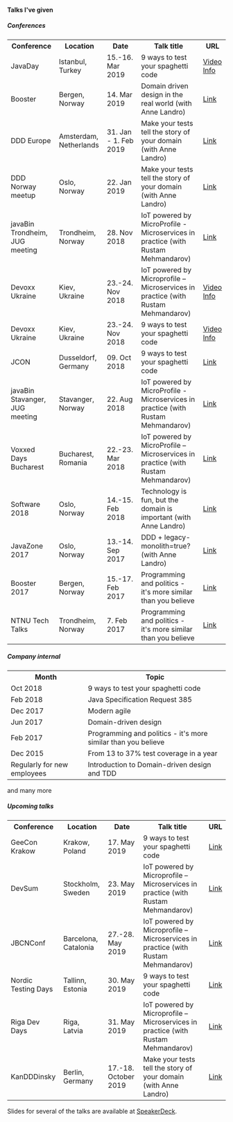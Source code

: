 #### Talks I've given

##### Conferences
<table>
<tr>
<th>Conference</th><th>Location</th>
<th>Date</th><th>Talk title</th><th>URL</th>
</tr>

<tr>
    <td>JavaDay </td>
    <td> Istanbul, Turkey </td>
    <td> 15.-16. Mar 2019 </td>
    <td> 9 ways to test your spaghetti code </td>
    <td> <a href="https://www.youtube.com/watch?v=RaPegXzHvhg">Video</a> <a href="https://2019.javaday.istanbul/speaker/mads-opheim/">Info</a> </td> 
</tr>
<tr>
    <td>Booster </td>
    <td> Bergen, Norway </td>
    <td> 14. Mar 2019 </td>
    <td> Domain driven design in the real world (with Anne Landro) </td>
    <td> <a href="https://2019.boosterconf.no/talks/1216">Link</a></td>
</tr>
<tr>
    <td>DDD Europe</td>
    <td> Amsterdam, Netherlands</td>
    <td> 31. Jan - 1. Feb 2019</td>
    <td> Make your tests tell the story of your domain (with Anne Landro)</td>
    <td> <a href="https://dddeurope.com/2019/speakers/mads-opheim/">Link</a> </td>
</tr>
<tr>
    <td>DDD Norway meetup</td>
    <td> Oslo, Norway </td>
    <td> 22. Jan 2019 </td>
    <td> Make your tests tell the story of your domain (with Anne Landro) </td>
    <td> <a href="https://www.meetup.com/dddnorway/events/257968490/">Link</a> </td>
</tr>
<tr>
    <td>javaBin Trondheim, JUG meeting </td>
    <td> Trondheim, Norway </td>
    <td> 28. Nov 2018 </td>
    <td> IoT powered by MicroProfile - Microservices in practice (with Rustam Mehmandarov) </td>
    <td> <a href="https://www.meetup.com/javaBin-Trondheim/events/255193377/">Link</a> </td>
</tr>
<tr>
    <td>Devoxx Ukraine </td>
    <td> Kiev, Ukraine </td>
    <td> 23.-24. Nov 2018 </td>
    <td> IoT powered by Microprofile – Microservices in practice (with Rustam Mehmandarov) </td>
    <td><a href="https://www.youtube.com/watch?v=r6bhFOr_jNg">Video</a> <a href="https://dvua18.confinabox.com/talk/NBH-1424/IoT_powered_by_Microprofile_%E2%80%93_Microservices_in_practice">Info</a> </td>
</tr>
<tr>
    <td>Devoxx Ukraine </td>
    <td> Kiev, Ukraine </td>
    <td> 23.-24. Nov 2018 </td>
    <td> 9 ways to test your spaghetti code </td>
    <td><a href="https://www.youtube.com/watch?v=ZMuI524OP-8">Video</a> <a href="https://dvua18.confinabox.com/talk/XGY-1566/9_ways_to_test_your_spaghetti_code">Info</a> </td>
</tr>
<tr>
    <td>JCON </td>
    <td> Dusseldorf, Germany </td>
    <td> 09. Oct 2018 </td>
    <td> 9 ways to test your spaghetti code </td>
    <td> <a href="http://jcon.one/en">Link</a> </td>
</tr>
<tr>
    <td>javaBin Stavanger, JUG meeting </td>
    <td> Stavanger, Norway </td><td> 22. Aug 2018 </td>
    <td> IoT powered by MicroProfile - Microservices in practice (with Rustam Mehmandarov) </td>
    <td> <a href="https://www.meetup.com/javaBin-Stavanger/events/253537920/">Link</a> </td>
</tr>
<tr>
    <td>Voxxed Days Bucharest </td>
    <td> Bucharest, Romania </td>
    <td> 22.-23. Mar 2018 </td>
    <td> IoT powered by MicroProfile – Microservices in practice (with Rustam Mehmandarov) </td>
    <td> <a href="https://voxxeddays.com/romania/2018/01/16/iot-powered-by-microprofile-microservices-in-practice/">Link</a> </td>
</tr>
<tr>
    <td>Software 2018 </td>
    <td> Oslo, Norway </td>
    <td> 14.-15. Feb 2018 </td>
    <td> Technology is fun, but the domain is important (with Anne Landro) </td>
    <td> <a href="https://event.dnd.no/software/sessions/teknologi-er-artig-men-domenet-er-viktig-vanne-landro-og-mads-opheim-computas/">Link</a> </td>
</tr>
<tr>
    <td>JavaZone 2017 </td>
    <td> Oslo, Norway </td>
    <td> 13.-14. Sep 2017 </td>
    <td> DDD + legacy-monolith=true? (with Anne Landro) </td>
    <td> <a href="https://2017.javazone.no/program/bcbb8c889b204ddbb59a4c5d67035897">Link</a> </td>
</tr>
<tr>
    <td>Booster 2017 </td>
    <td> Bergen, Norway </td>
    <td> 15.-17. Feb 2017 </td>
    <td> Programming and politics - it's more similar than you believe </td>
    <td> <a href="https://2017.boosterconf.no/talks/877">Link</a> </td>
</tr>
<tr>
    <td>NTNU Tech Talks </td>
    <td> Trondheim, Norway </td>
    <td> 7. Feb 2017 </td>
    <td> Programming and politics - it's more similar than you believe </td><td> <a href="https://techtalks.no/">Link</a> </td>
</tr>
</table>

##### Company internal
<table>
<tr>
    <th>Month</th><th>Topic</th>
</tr>
<tr><td>Oct 2018 </td><td> 9 ways to test your spaghetti code </td></tr>
<tr><td>Feb 2018 </td><td> Java Specification Request 385 </td></tr>
<tr><td>Dec 2017 </td><td> Modern agile </td></tr>
<tr><td>Jun 2017 </td><td> Domain-driven design </td></tr>
<tr><td>Feb 2017 </td><td> Programming and politics - it's more similar than you believe </td></tr>
<tr><td>Dec 2015 </td><td> From 13 to 37% test coverage in a year </td></tr>
<tr><td>Regularly for new employees </td><td> Introduction to Domain-driven design and TDD </td></tr>
</table>
and many more

##### Upcoming talks
<table>
<tr><th>Conference </th><th> Location </th><th> Date </th><th> Talk title </th><th> URL</th></tr>
<tr>
    <td>GeeCon Krakow</td>
    <td> Krakow, Poland </td>
    <td> 17. May 2019 </td>
    <td> 9 ways to test your spaghetti code </td>
    <td> <a href="https://2019.geecon.org/speakers/info.html?id=492">Link</a></td>
</tr>
<tr>
    <td>DevSum </td>
    <td> Stockholm, Sweden </td>
    <td> 23. May 2019 </td>
    <td> IoT powered by Microprofile – Microservices in practice (with Rustam Mehmandarov) </td>
    <td> <a href="https://www.devsum.se/sessions/iot-powered-by-microprofile-microservices-in-practice/">Link</a></td>
</tr>
<tr>
    <td>JBCNConf </td>
    <td> Barcelona, Catalonia </td>
    <td> 27.-28. May 2019 </td>
    <td> IoT powered by Microprofile – Microservices in practice (with Rustam Mehmandarov) </td>
    <td> <a href="http://www.jbcnconf.com/2019/infoTalk.html?id=5c44693a9034ae38180b14b2">Link</a></td>
</tr>
<tr>
    <td>Nordic Testing Days </td>
    <td> Tallinn, Estonia </td>
    <td> 30. May 2019 </td>
    <td> 9 ways to test your spaghetti code </td>
    <td> <a href="https://nordictestingdays.eu/events/tracks/9-ways-test-your-spaghetti-code">Link</a></td>
</tr>
<tr>
    <td>Riga Dev Days </td>
    <td> Riga, Latvia </td>
    <td> 31. May 2019 </td>
    <td> IoT powered by Microprofile – Microservices in practice (with Rustam Mehmandarov) </td>
    <td> <a href="https://2019.rigadevdays.lv/event-sessions/iot-powered-by-microprofile-microservices-in-practice/">Link</a></td>
</tr>
<tr>
    <td>KanDDDinsky</td>
    <td>Berlin, Germany</td>
    <td>17.-18. October 2019</td>
    <td>Make your tests tell the story of your domain (with Anne Landro)</td>
    <td><a href="https://kandddinsky.de/">Link</a></td>
</tr>
</table>

Slides for several of the talks are available at <a href="https://speakerdeck.com/madsopheim">SpeakerDeck</a>.
